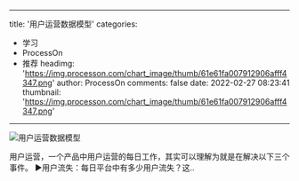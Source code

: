 
---
title: '用户运营数据模型'
categories: 
 - 学习
 - ProcessOn
 - 推荐
headimg: 'https://img.processon.com/chart_image/thumb/61e61fa007912906afff4347.png'
author: ProcessOn
comments: false
date: 2022-02-27 08:23:41
thumbnail: 'https://img.processon.com/chart_image/thumb/61e61fa007912906afff4347.png'
---

<div>   
<img class="thumb" alt="用户运营数据模型" src="https://img.processon.com/chart_image/thumb/61e61fa007912906afff4347.png" referrerpolicy="no-referrer">
<p>用户运营，一个产品中用户运营的每日工作，其实可以理解为就是在解决以下三个事件。
▶用户流失：每日平台中有多少用户流失？这..</p>  
</div>
            
